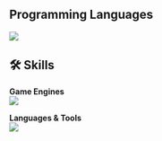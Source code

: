 ## Programming Languages

![](https://github-readme-stats.vercel.app/api/top-langs?username=Sand639&show_icons=true&locale=en&layout=compact)

## 🛠 Skills

**Game Engines**  
<img src="https://skillicons.dev/icons?i=unity,unreal" />

**Languages & Tools**  
<img src="https://skillicons.dev/icons?i=cpp,csharp,git,github,vscode" />

